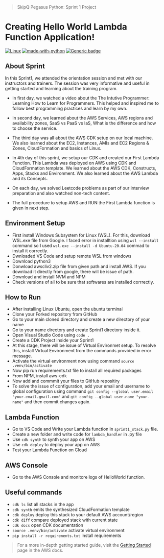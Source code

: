 > SkipQ Pegasus Python: Sprint 1 Project

# Creating Hello World Lambda Function Application!

[![Linux](https://svgshare.com/i/Zhy.svg)](#) [![made-with-python](https://img.shields.io/badge/Made%20with-Python-1f425f.svg)](#) [![Generic badge](https://img.shields.io/badge/version-3.8.10-blue)](#)

## About Sprint

In this Sprint1, we attended the orientation session and met with our instructors and trainers. The session was very informative and useful in getting started and learning about the training program.

* In first day, we watched a video about the The Intutive Programmer: Learning How to Learn for Programmers. This helped and inspired me to follow best programming practices and learn by my own.
* In second day, we learned about the AWS Services, AWS regions and availability zones, SaaS vs PaaS vs IaS, What is the difference and how to choose the service.
* The third day was all about the AWS CDK setup on our local machine. We also learned about the EC2, Instances, AMIs and EC2 Regions & Zones, CloudFormation and basics of Linux.
* In 4th day of this sprint, we setup our CDK and created our First Lambda Function. This Lambda was deployed on AWS using CDK and CloudFormation template. We learned about the AWS CDK, Constructs, Apps, Stacks and Environment. We also learned about the AWS Lambda and its Concepts.

* On each day, we solved Leetcode problems as part of our interview preparation and also watched non-tech content.

* The full procedure to setup AWS and RUN the First Lambda function is given in next step.

## Environment Setup

* First install Windows Subsystem for Linux (WSL). For  this, download WSL.exe file from Google. I faced error in installtion using `wsl --install` command so I used `wsl.exe --install -d Ubuntu-20.04` commad to install it correctly.
* Dwnloaded VS Code and setup remote WSL from windows
* Download python3
* Donwload awscliv2.zip file from given path and install AWS. If you download it directly from google, there will be issue of path.
* Download and install NVM and NPM
* Check versions of all to be sure that softwares are installed corrrectly.

## How to Run

* After installing Linux Ubuntu, open the ubuntu terminal
* Clone your Forked repository from GitHub
* Go to your main cloned directory and create a new directory of your name
* Go to your name directory and create Sprint1 directory inside it.
* Open Visual Studio Code using `code .`
* Create a CDK Project inside your Sprint1
* At this stage, there will be issue of Virtual Environmet setup. To resolve this, install Virtual Environment from the commands provided in error message.
* Activate the virtual environment now using command `source .venv/bin/activate`
* Now pip run requirements.txt file to install all required packages
* From NPM, install aws-cdk
* Now add and commmit your files to GitHub repositiry
* To solve the issue of configuration, add your email and username to global configuration using command `git config --global user.email "your-email.gmail.com"` and `git config --global user.name "your-name"` and then commit changes again.

## Lambda Function

* Go to VS Code and Write your Lambda function in `sprint1_stack.py` file.
* Create a new folder and write code for `lambda_handler` in .py file
* Use `cdk synth` to synth your app on AWS
* Use `cdk deploy` to deploy your app on AWS
* Test your Lambda Function on Cloud

## AWS Console

* Go to the AWS Console and monitore logs of HelloWorld function.

## Useful commands

 * `cdk ls`          list all stacks in the app
 * `cdk synth`       emits the synthesized CloudFormation template
 * `cdk deploy`      deploy this stack to your default AWS account/region
 * `cdk diff`        compare deployed stack with current state
 * `cdk docs`        open CDK documentation
 * `source .venv/bin/activate`        activate virtual environment
 * `pip install -r requirements.txt`  install requirements

> For a more in-depth getting started guide, visit the [Getting Started](https://docs.aws.amazon.com/codepipeline/latest/userguide/getting-started-codepipeline.html) page in the AWS docs.

